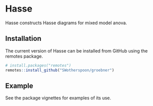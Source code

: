 
# Hasse

<!-- badges: start -->
<!-- badges: end -->

Hasse constructs Hasse diagrams for mixed model anova.

## Installation

The current version of Hasse can be installed from GitHub using the remotes package. 
```r
# install.packages("remotes")
remotes::install_github("SWotherspoon/groebner")
```

## Example

See the package vignettes for examples of its use.

